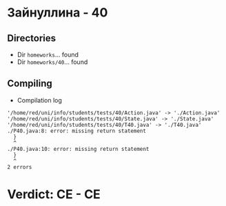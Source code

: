 # Зайнуллина - 40
## Directories
- Dir `homeworks`... found
- Dir `homeworks/40`... found
## Compiling
- Compilation log
```
'/home/red/uni/info/students/tests/40/Action.java' -> './Action.java'
'/home/red/uni/info/students/tests/40/State.java' -> './State.java'
'/home/red/uni/info/students/tests/40/T40.java' -> './T40.java'
./P40.java:8: error: missing return statement
  }
  ^
./P40.java:10: error: missing return statement
  }
  ^
2 errors

```
# Verdict: **CE** - CE
